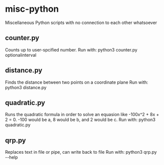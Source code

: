 # misc-python

Miscellaneous Python scripts with no connection to each other whatsoever

## counter.py

Counts up to user-spcified number.
Run with: python3 counter.py optionalinterval

## distance.py

Finds the distance between two points on a coordinate plane
Run with: python3 distance.py

## quadratic.py

Runs the quadratic formula in order to solve an equasion like -100x^2 + 8x + 2 = 0. -100 would be a, 8 would be b, and 2 would be c.
Run with: python3 quadratic.py

## qrp.py

Replaces text in file or pipe, can write back to file
Run with: python3 qrp.py --help
